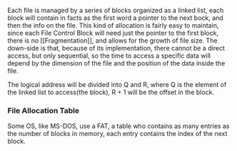 Each file is managed by a series of blocks organized as a linked list, each block will contain in facts as the first word a pointer to the next bock, and then the info on the file. 
This kind of allocation is fairly easy to maintain, since each File Control Block will need just the pointer to the first block, there is no [[Fragmentation]], and allows for the growth of file size. The down-side is that, because of its implementation, there cannot be a direct access, but only sequential, so the time to access a specific data will depend by the dimension of the file and the position of the data inside the file.

The logical address will be divided into Q and R, where Q is the element of the linked list to access(the block), R + 1 will be the offset in the block.

### File Allocation Table
Some OS, like MS-DOS, use a FAT, a table who contains as many entries as the number of blocks in memory, each entry contains the index of the next block.